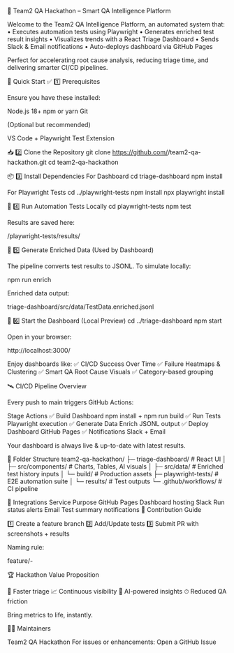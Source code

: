 🧠 Team2 QA Hackathon – Smart QA Intelligence Platform

Welcome to the Team2 QA Intelligence Platform, an automated system that:
• Executes automation tests using Playwright
• Generates enriched test result insights
• Visualizes trends with a React Triage Dashboard
• Sends Slack & Email notifications
• Auto-deploys dashboard via GitHub Pages

Perfect for accelerating root cause analysis, reducing triage time, and delivering smarter CI/CD pipelines.

🚀 Quick Start
✅ 1️⃣ Prerequisites

Ensure you have these installed:

Node.js 18+
npm or yarn
Git


(Optional but recommended)

VS Code + Playwright Test Extension

📥 2️⃣ Clone the Repository
git clone https://github.com/<your-repo>/team2-qa-hackathon.git
cd team2-qa-hackathon

📦 3️⃣ Install Dependencies
For Dashboard
cd triage-dashboard
npm install

For Playwright Tests
cd ../playwright-tests
npm install
npx playwright install

🧪 4️⃣ Run Automation Tests Locally
cd playwright-tests
npm test


Results are saved here:

/playwright-tests/results/

🧬 5️⃣ Generate Enriched Data (Used by Dashboard)

The pipeline converts test results to JSONL.
To simulate locally:

npm run enrich


Enriched data output:

triage-dashboard/src/data/TestData.enriched.jsonl

🎯 6️⃣ Start the Dashboard (Local Preview)
cd ../triage-dashboard
npm start


Open in your browser:

http://localhost:3000/


Enjoy dashboards like:
✅ CI/CD Success Over Time
✅ Failure Heatmaps & Clustering
✅ Smart QA Root Cause Visuals
✅ Category-based grouping

🛰 CI/CD Pipeline Overview

Every push to main triggers GitHub Actions:

Stage	Actions
✅ Build Dashboard	npm install + npm run build
✅ Run Tests	Playwright execution
✅ Generate Data	Enrich JSONL output
✅ Deploy Dashboard	GitHub Pages
✅ Notifications	Slack + Email

Your dashboard is always live & up-to-date with latest results.

📁 Folder Structure
team2-qa-hackathon/
 ├─ triage-dashboard/        # React UI
 │   ├─ src/components/      # Charts, Tables, AI visuals
 │   ├─ src/data/            # Enriched test history inputs
 │   └─ build/               # Production assets
 ├─ playwright-tests/        # E2E automation suite
 │   └─ results/             # Test outputs
 └─ .github/workflows/       # CI pipeline

🔌 Integrations
Service	Purpose
GitHub Pages	Dashboard hosting
Slack	Run status alerts
Email	Test summary notifications
🤝 Contribution Guide

1️⃣ Create a feature branch
2️⃣ Add/Update tests
3️⃣ Submit PR with screenshots + results

Naming rule:

feature/<ticket-id>-<summary>

🏆 Hackathon Value Proposition

🎯 Faster triage
📈 Continuous visibility
🤖 AI-powered insights
⏱ Reduced QA friction

Bring metrics to life, instantly.

🧑‍💻 Maintainers

Team2 QA Hackathon
For issues or enhancements: Open a GitHub Issue
